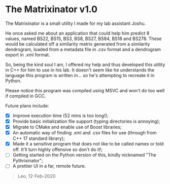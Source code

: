 # The Matrixinator v1.0
The Matrixinator is a small utility I made for my lab assistant Joshu.

He once asked me about an application that could help him predict 8 values,
named BS22, BS15, BS3, BS8, BS27, BS84, BS18 and BS278. These would be
calculated off a similarity matrix generated from a similarity dendrogram,
loaded from a metadata file in .csv format and a dendrogram export in .xml format.

So, being the kind soul I am, I offered my help and thus developed this utility
in C++ for him to use in his lab. It doesn't seem like he understands the language
this program is written in... so he's attempting to recreate it in Python.

Please notice this program was compiled using MSVC and won't do too well if compiled in GCC.

Future plans include:
- [x] Improve execution time (52 mins is too long!);
- [x] Provide basic initialization file support (typing directories is annoying);
- [x] Migrate to CMake and enable use of Boost libraries;
- [x] An automatic way of finding .xml and .csv files for use (through <filesystem> from C++ 17 standard library);
- [x] Made it a sensitive program that does not like to be called names or told off. It'll turn highly offensive so don't do it!;
- [ ] Getting started on the Python version of this, kindly nicknamed "The Pythrixinator";
- [ ] A prettier UI in a far, remote future.

> Leo, 12-Feb-2020